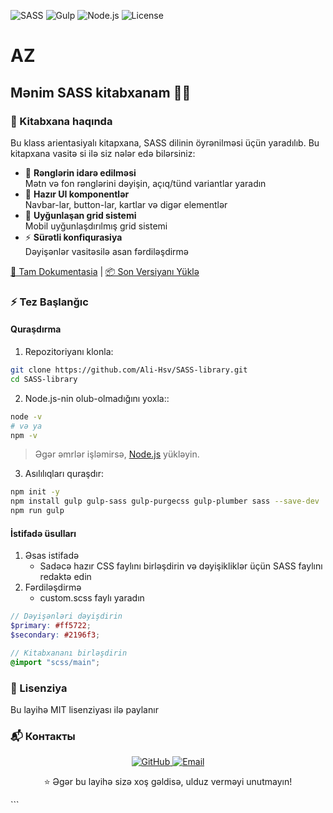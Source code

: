 ![SASS](https://img.shields.io/badge/SASS-hotpink.svg?style=for-the-badge&logo=SASS&logoColor=white)
![Gulp](https://img.shields.io/badge/Gulp-CF4647?style=for-the-badge&logo=gulp&logoColor=white)
![Node.js](https://img.shields.io/badge/Node.js-339933?style=for-the-badge&logo=nodedotjs&logoColor=white)
![License](https://img.shields.io/badge/License-MIT-blue.svg?style=for-the-badge)
# AZ
## Mənim SASS kitabxanam 🎨✨

### 🌟 Kitabxana haqında

Bu klass arientasiyalı kitapxana, SASS dilinin öyrənilməsi üçün yaradılıb. Bu kitapxana vasitə si ilə siz nələr edə bilərsiniz:

- 🎨 **Rənglərin idarə edilməsi**  
  Mətn və fon rənglərini dəyişin, açıq/tünd variantlar yaradın
- 🧩 **Hazır UI komponentlər**  
  Navbar-lar, button-lar, kartlar və digər elementlər
- 📱 **Uyğunlaşan grid sistemi**  
  Mobil uyğunlaşdırılmış grid sistemi
- ⚡ **Sürətli konfiqurasiya**  
  Dəyişənlər vasitəsilə asan fərdiləşdirmə

[📝 Tam Dokumentasia](#) | [📦 Son Versiyanı Yüklə](#)

### ⚡ Tez Başlanğıc

#### Quraşdırma

1. Repozitoriyanı klonla:
```bash
git clone https://github.com/Ali-Hsv/SASS-library.git
cd SASS-library
```
2. Node.js-nin olub-olmadığını yoxla::
```bash
node -v
# və ya
npm -v
```

> Əgər əmrlər işləmirsə, [Node.js](https://nodejs.org/en) yükləyin.

3. Asılılıqları quraşdır:
```bash
npm init -y
npm install gulp gulp-sass gulp-purgecss gulp-plumber sass --save-dev
npm run gulp
```

#### İstifadə üsulları

1. Əsas istifadə
   - Sadəcə hazır CSS faylını birləşdirin və dəyişikliklər üçün SASS faylını redaktə edin
2. Fərdiləşdirmə
   - custom.scss faylı yaradın
```scss
// Dəyişənləri dəyişdirin
$primary: #ff5722;
$secondary: #2196f3;

// Kitabxananı birləşdirin
@import "scss/main";
```
### 📜 Lisenziya
Bu layihə MIT lisenziyası ilə paylanır

### 📬 Контакты
<div align="center"> <a href="https://github.com/Ali-Hsv"> <img src="https://img.shields.io/badge/GitHub-181717?style=for-the-badge&logo=github&logoColor=white" alt="GitHub"> </a> <a href="mailto:ваш@email.com"> <img src="https://img.shields.io/badge/Email-D14836?style=for-the-badge&logo=gmail&logoColor=white" alt="Email"> </a> </div>

<div align="center"> <p>⭐ Əgər bu layihə sizə xoş gəldisə, ulduz verməyi unutmayın!</p> </div> ```


